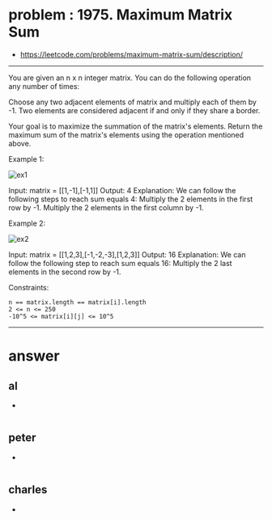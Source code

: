 # problem : 1975. Maximum Matrix Sum
- https://leetcode.com/problems/maximum-matrix-sum/description/

---
You are given an n x n integer matrix. You can do the following operation any number of times:

Choose any two adjacent elements of matrix and multiply each of them by -1.
Two elements are considered adjacent if and only if they share a border.

Your goal is to maximize the summation of the matrix's elements. Return the maximum sum of the matrix's elements using the operation mentioned above.


Example 1:

![ex1](https://assets.leetcode.com/uploads/2021/07/16/pc79-q2ex1.png)

Input: matrix = [[1,-1],[-1,1]]
Output: 4
Explanation: We can follow the following steps to reach sum equals 4:
 Multiply the 2 elements in the first row by -1.
 Multiply the 2 elements in the first column by -1.

Example 2:

![ex2](https://assets.leetcode.com/uploads/2021/07/16/pc79-q2ex2.png)

Input: matrix = [[1,2,3],[-1,-2,-3],[1,2,3]]
Output: 16
Explanation: We can follow the following step to reach sum equals 16:
Multiply the 2 last elements in the second row by -1.


Constraints:
```
n == matrix.length == matrix[i].length
2 <= n <= 250
-10^5 <= matrix[i][j] <= 10^5
```
---

# answer

## al
- 
```python
```


## peter
- 
```python
```


## charles
- 
```python
```

